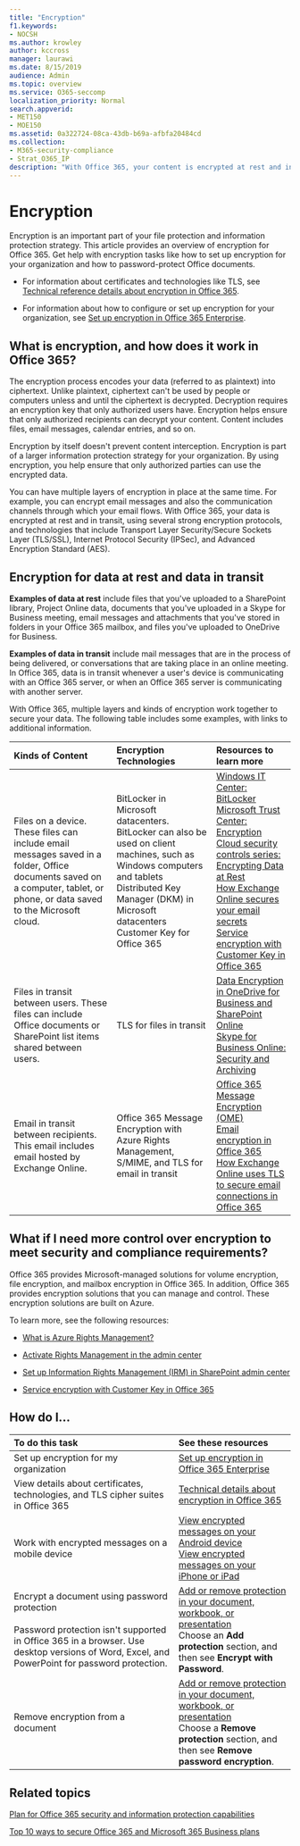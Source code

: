 ```yaml
---
title: "Encryption"
f1.keywords:
- NOCSH
ms.author: krowley
author: kccross
manager: laurawi
ms.date: 8/15/2019
audience: Admin
ms.topic: overview
ms.service: O365-seccomp
localization_priority: Normal
search.appverid:
- MET150
- MOE150
ms.assetid: 0a322724-08ca-43db-b69a-afbfa20484cd
ms.collection:
- M365-security-compliance
- Strat_O365_IP
description: "With Office 365, your content is encrypted at rest and in transit with the strongest encryption, protocols, and technologies available. Get an overview of encryption in Office 365."
---
```


# Encryption

Encryption is an important part of your file protection and information protection strategy. This article provides an overview of encryption for Office 365. Get help with encryption tasks like how to set up encryption for your organization and how to password-protect Office documents.
  
- For information about certificates and technologies like TLS, see [Technical reference details about encryption in Office 365](technical-reference-details-about-encryption.md).

- For information about how to configure or set up encryption for your organization, see [Set up encryption in Office 365 Enterprise](set-up-encryption.md).

## What is encryption, and how does it work in Office 365?

The encryption process encodes your data (referred to as plaintext) into ciphertext. Unlike plaintext, ciphertext can't be used by people or computers unless and until the ciphertext is decrypted. Decryption requires an encryption key that only authorized users have. Encryption helps ensure that only authorized recipients can decrypt your content. Content includes files, email messages, calendar entries, and so on.
  
Encryption by itself doesn't prevent content interception. Encryption is part of a larger information protection strategy for your organization. By using encryption, you help ensure that only authorized parties can use the encrypted data.
  
You can have multiple layers of encryption in place at the same time. For example, you can encrypt email messages and also the communication channels through which your email flows. With Office 365, your data is encrypted at rest and in transit, using several strong encryption protocols, and technologies that include Transport Layer Security/Secure Sockets Layer (TLS/SSL), Internet Protocol Security (IPSec), and Advanced Encryption Standard (AES).
  
## Encryption for data at rest and data in transit

 **Examples of data at rest** include files that you've uploaded to a SharePoint library, Project Online data, documents that you've uploaded in a Skype for Business meeting, email messages and attachments that you've stored in folders in your Office 365 mailbox, and files you've uploaded to OneDrive for Business.
  
 **Examples of data in transit** include mail messages that are in the process of being delivered, or conversations that are taking place in an online meeting. In Office 365, data is in transit whenever a user's device is communicating with an Office 365 server, or when an Office 365 server is communicating with another server.
  
With Office 365, multiple layers and kinds of encryption work together to secure your data. The following table includes some examples, with links to additional information.
  
|**Kinds of Content**|**Encryption Technologies**|**Resources to learn more**|
|:-----|:-----|:-----|
|Files on a device. These files can include email messages saved in a folder, Office documents saved on a computer, tablet, or phone, or data saved to the Microsoft cloud.  <br/> |BitLocker in Microsoft datacenters. BitLocker can also be used on client machines, such as Windows computers and tablets  <br/> Distributed Key Manager (DKM) in Microsoft datacenters  <br/> Customer Key for Office 365  <br/> |[Windows IT Center: BitLocker](https://docs.microsoft.com/windows/device-security/bitlocker/bitlocker-overview) <br/> [Microsoft Trust Center: Encryption](https://www.microsoft.com/TrustCenter/Security/Encryption) <br/> [Cloud security controls series: Encrypting Data at Rest](https://blogs.microsoft.com/microsoftsecure/2015/09/10/cloud-security-controls-series-encrypting-data-at-rest) <br/> [How Exchange Online secures your email secrets](exchange-online-secures-email-secrets.md) <br/> [Service encryption with Customer Key in Office 365](customer-key-overview.md) <br/> |
|Files in transit between users. These files can include Office documents or SharePoint list items shared between users.  <br/> |TLS for files in transit  <br/> |[Data Encryption in OneDrive for Business and SharePoint Online](data-encryption-in-odb-and-spo.md) <br/> [Skype for Business Online: Security and Archiving](https://technet.microsoft.com/library/skype-for-business-online-security-and-archiving.aspx) <br/> |
|Email in transit between recipients. This email includes email hosted by Exchange Online.  <br/> |Office 365 Message Encryption with Azure Rights Management, S/MIME, and TLS for email in transit  <br/> |[Office 365 Message Encryption (OME)](ome.md) <br/> [Email encryption in Office 365](email-encryption.md) <br/> [How Exchange Online uses TLS to secure email connections in Office 365](exchange-online-uses-tls-to-secure-email-connections.md) <br/> |

## What if I need more control over encryption to meet security and compliance requirements?

Office 365 provides Microsoft-managed solutions for volume encryption, file encryption, and mailbox encryption in Office 365. In addition, Office 365 provides encryption solutions that you can manage and control. These encryption solutions are built on Azure.
  
To learn more, see the following resources:
  
- [What is Azure Rights Management?](https://docs.microsoft.com/information-protection/understand-explore/what-is-azure-rms)

- [Activate Rights Management in the admin center](https://support.office.com/article/5b6d3ac7-b1ac-428e-b03e-50e882f85a6e)

- [Set up Information Rights Management (IRM) in SharePoint admin center](set-up-irm-in-sp-admin-center.md)

- [Service encryption with Customer Key in Office 365](customer-key-overview.md)

## How do I...

|**To do this task**|**See these resources**|
|:-----|:-----|
|Set up encryption for my organization  <br/> |[Set up encryption in Office 365 Enterprise](set-up-encryption.md) <br/> |
|View details about certificates, technologies, and TLS cipher suites in Office 365  <br/> |[Technical details about encryption in Office 365](technical-reference-details-about-encryption.md) <br/> |
|Work with encrypted messages on a mobile device  <br/> |[View encrypted messages on your Android device](https://support.office.com/article/83d60f17-2305-407a-a762-7d518401fdeb) <br/> [View encrypted messages on your iPhone or iPad](https://support.office.com/article/4d631321-0d26-4bcc-a483-d294dd0b1caf) <br/> |
|Encrypt a document using password protection  <br/><br/>  Password protection isn't supported in Office 365 in a browser. Use desktop versions of Word, Excel, and PowerPoint for password protection. |[Add or remove protection in your document, workbook, or presentation](https://support.office.com/article/05084cc3-300d-4c1a-8416-38d3e37d6826) <br/> Choose an **Add protection** section, and then see **Encrypt with Password**.  |
|Remove encryption from a document  <br/> |[Add or remove protection in your document, workbook, or presentation](https://support.office.com/article/05084cc3-300d-4c1a-8416-38d3e37d6826) <br/> Choose a **Remove protection** section, and then see **Remove password encryption**.  |

## Related topics

[Plan for Office 365 security and information protection capabilities](plan-for-security-and-compliance.md)

[Top 10 ways to secure Office 365 and Microsoft 365 Business plans](https://docs.microsoft.com/office365/admin/security-and-compliance/secure-your-business-data?view=o365-worldwide)
